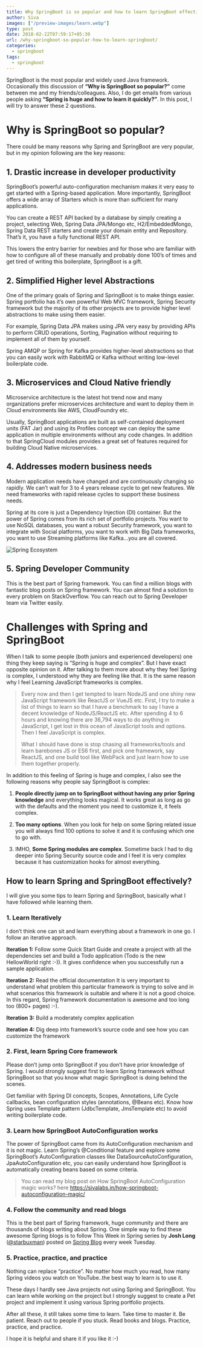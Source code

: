 ```yaml
---
title: Why SpringBoot is so popular and how to learn SpringBoot effectively?
author: Siva
images: ["/preview-images/learn.webp"]
type: post
date: 2018-02-22T07:59:17+05:30
url: /why-springboot-so-popular-how-to-learn-springboot/
categories:
  - springboot
tags:
  - springboot
---
```



SpringBoot is the most popular and widely used Java framework. 
Occasionally this discussion of **“Why is SpringBoot so popular?”** come between me and 
my friends/colleagues. Also, I do get emails from various people asking **“Spring is huge and how to learn it quickly?”**. 
In this post, I will try to answer these 2 questions.

<!--more-->


# Why is SpringBoot so popular?
There could be many reasons why Spring and SpringBoot are very popular, but in my opinion following are the key reasons:

## 1. Drastic increase in developer productivity
SpringBoot’s powerful auto-configuration mechanism makes it very easy to get started with a Spring-based application. More importantly, SpringBoot offers a wide array of Starters which is more than sufficient for many applications.

You can create a REST API backed by a database by simply creating a project, selecting Web, Spring Data JPA/Mongo etc, H2/EmbeddedMongo, Spring Data REST starters and create your domain entity and Repository. That’s it, you have a fully functional REST API.

This lowers the entry barrier for newbies and for those who are familiar with how to configure all of these manually and probably done 100’s of times and get tired of writing this boilerplate, SpringBoot is a gift.

## 2. Simplified Higher level Abstractions
One of the primary goals of Spring and SpringBoot is to make things easier. Spring portfolio has it’s own powerful Web MVC framework, Spring Security framework but the majority of its other projects are to provide higher level abstractions to make using them easier.

For example, Spring Data JPA makes using JPA very easy by providing APIs to perform CRUD operations, Sorting, Pagination without requiring to implement all of them by yourself.

Spring AMQP or Spring for Kafka provides higher-level abstractions so that you can easily work with RabbitMQ or Kafka without writing low-level boilerplate code.

## 3. Microservices and Cloud Native friendly
Microservice architecture is the latest hot trend now and many organizations prefer microservices architecture and want to deploy them in Cloud environments like AWS, CloudFoundry etc.

Usually, SpringBoot applications are built as self-contained deployment units (FAT Jar) and using its Profiles concept we can deploy the same application in multiple environments without any code changes. In addition to that SpringCloud modules provides a great set of features required for building Cloud Native microservices.

## 4. Addresses modern business needs
Modern application needs have changed and are continuously changing so rapidly. We can’t wait for 3 to 4 years release cycle to get new features. We need frameworks with rapid release cycles to support these business needs.

Spring at its core is just a Dependency Injection (DI) container. But the power of Spring comes from its rich set of portfolio projects. You want to use NoSQL databases, you want a robust Security framework, you want to integrate with Social platforms, you want to work with Big Data frameworks, you want to use Streaming platforms like Kafka…you are all covered.


![Spring Ecosystem](/images/spring-ecosystem.webp "Spring Ecosystem")

## 5. Spring Developer Community
This is the best part of Spring framework. You can find a million blogs with fantastic blog posts on Spring framework. You can almost find a solution to every problem on StackOverflow. You can reach out to Spring Developer team via Twitter easily.

# Challenges with Spring and SpringBoot
When I talk to some people (both juniors and experienced developers) one thing they keep saying is “Spring is huge and complex”. But I have exact opposite opinion on it. After talking to them more about why they feel Spring is complex, I understood why they are feeling like that. It is the same reason why I feel Learning JavaScript frameworks is complex.

> Every now and then I get tempted to learn NodeJS and one shiny new JavaScript framework like ReactJS or VueJS etc. First, I try to make a list of things to learn so that I have a benchmark to say I have a decent knowledge of NodeJS/ReactJS etc. After spending 4 to 6 hours and knowing there are 36,794 ways to do anything in JavaScript, I get lost in this ocean of JavaScript tools and options. Then I feel JavaScript is complex.
> 
> What I should have done is stop chasing all frameworks/tools and learn barebones JS or ES6 first, and pick one framework, say ReactJS, and one build tool like WebPack and just learn how to use them together properly.

In addition to this feeling of Spring is huge and complex, I also see the following reasons why people say SpringBoot is complex:

1. **People directly jump on to SpringBoot without having any prior Spring knowledge** and everything looks magical. It works great as long as go with the defaults and the moment you need to customize it, it feels complex.

2. **Too many options**. When you look for help on some Spring related issue you will always find 100 options to solve it and it is confusing which one to go with.

3. IMHO, **Some Spring modules are complex**. Sometime back I had to dig deeper into Spring Security source code and I feel it is very complex because it has customization hooks for almost everything.

## How to learn Spring and SpringBoot effectively?
I will give you some tips to learn Spring and SpringBoot, basically what I have followed while learning them.

### 1. Learn Iteratively
I don’t think one can sit and learn everything about a framework in one go. I follow an iterative approach.

**Iteration 1:** Follow some Quick Start Guide and create a project with all the dependencies set and build a Todo application (Todo is the new HellowWorld right :-)). It gives confidence when you successfully run a sample application.

**Iteration 2:** Read the official documentation
It is very important to understand what problem this particular framework is trying to solve and in what scenarios this framework is suitable and where it is not a good choice. In this regard, Spring framework documentation is awesome and too long too (800+ pages) :-).

**Iteration 3:** Build a moderately complex application

**Iteration 4:** Dig deep into framework’s source code and see how you can customize the framework

### 2. First, learn Spring Core framework
Please don’t jump onto SpringBoot if you don’t have prior knowledge of Spring. I would strongly suggest first to learn Spring framework without SpringBoot so that you know what magic SpringBoot is doing behind the scenes.

Get familiar with Spring DI concepts, Scopes, Annotations, Life Cycle callbacks, bean configuration styles (annotations, @Beans etc). Know how Spring uses Template pattern (JdbcTemplate, JmsTemplate etc) to avoid writing boilerplate code.

### 3. Learn how SpringBoot AutoConfiguration works
The power of SpringBoot came from its AutoConfiguration mechanism and it is not magic. Learn Spring’s @Conditional feature and explore some SpringBoot’s AutoConfiguration classes like DataSourceAutoConfiguration, JpaAutoConfiguration etc, you can easily understand how SpringBoot is automatically creating beans based on some criteria.

> You can read my blog post on How SpringBoot AutoConfiguration magic works? here https://sivalabs.in/how-springboot-autoconfiguration-magic/

### 4. Follow the community and read blogs
This is the best part of Spring framework, huge community and there are thousands of blogs writing about Spring. 
One simple way to find these awesome Spring blogs is to follow This Week in Spring series by **Josh Long** ([@starbuxman](https://twitter.com/starbuxman)) posted on 
[Spring Blog](https://spring.io/blog) every week Tuesday.

### 5. Practice, practice, and practice
Nothing can replace “practice”. No matter how much you read, how many Spring videos you watch on YouTube..the best way to learn is to use it.

These days I hardly see Java projects not using Spring and SpringBoot. You can learn while working on the project but I strongly suggest to create a Pet project and implement it using various Spring portfolio projects.

After all these, it still takes some time to learn. Take time to master it. Be patient. Reach out to people if you stuck. Read books and blogs. Practice, practice, and practice.

I hope it is helpful and share it if you like it :-)